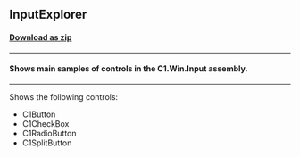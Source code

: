 ## InputExplorer
#### [Download as zip](https://minhaskamal.github.io/DownGit/#/home?url=https://github.com/GrapeCity/ComponentOne-WinForms-Samples/tree/master/Core\Input\CS\InputExplorer)
____
#### Shows main samples of controls in the C1.Win.Input assembly.
____
Shows the following controls:
 - C1Button
 - C1CheckBox
 - C1RadioButton
 - C1SplitButton